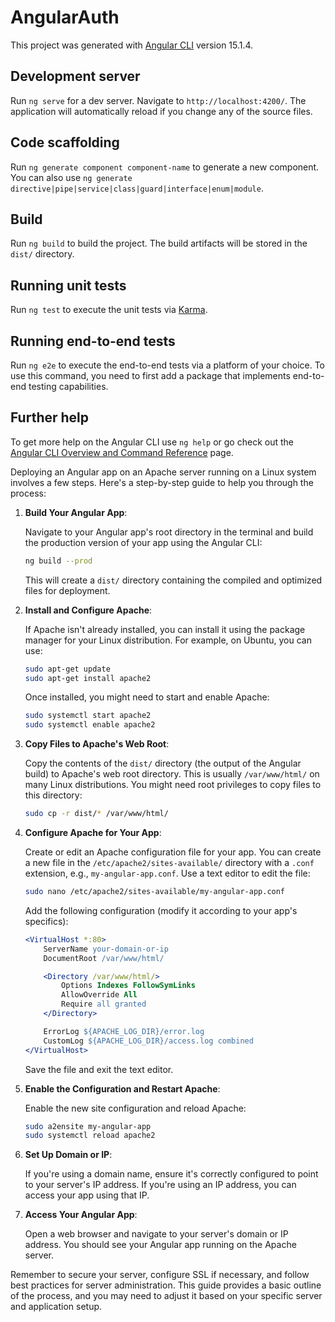 # AngularAuth

This project was generated with [Angular CLI](https://github.com/angular/angular-cli) version 15.1.4.

## Development server

Run `ng serve` for a dev server. Navigate to `http://localhost:4200/`. The application will automatically reload if you change any of the source files.

## Code scaffolding

Run `ng generate component component-name` to generate a new component. You can also use `ng generate directive|pipe|service|class|guard|interface|enum|module`.

## Build

Run `ng build` to build the project. The build artifacts will be stored in the `dist/` directory.

## Running unit tests

Run `ng test` to execute the unit tests via [Karma](https://karma-runner.github.io).

## Running end-to-end tests

Run `ng e2e` to execute the end-to-end tests via a platform of your choice. To use this command, you need to first add a package that implements end-to-end testing capabilities.

## Further help

To get more help on the Angular CLI use `ng help` or go check out the [Angular CLI Overview and Command Reference](https://angular.io/cli) page.


Deploying an Angular app on an Apache server running on a Linux system involves a few steps. Here's a step-by-step guide to help you through the process:

1. **Build Your Angular App**:

   Navigate to your Angular app's root directory in the terminal and build the production version of your app using the Angular CLI:
   
   ```bash
   ng build --prod
   ```

   This will create a `dist/` directory containing the compiled and optimized files for deployment.

2. **Install and Configure Apache**:

   If Apache isn't already installed, you can install it using the package manager for your Linux distribution. For example, on Ubuntu, you can use:
   
   ```bash
   sudo apt-get update
   sudo apt-get install apache2
   ```

   Once installed, you might need to start and enable Apache:

   ```bash
   sudo systemctl start apache2
   sudo systemctl enable apache2
   ```

3. **Copy Files to Apache's Web Root**:

   Copy the contents of the `dist/` directory (the output of the Angular build) to Apache's web root directory. This is usually `/var/www/html/` on many Linux distributions. You might need root privileges to copy files to this directory:

   ```bash
   sudo cp -r dist/* /var/www/html/
   ```

4. **Configure Apache for Your App**:

   Create or edit an Apache configuration file for your app. You can create a new file in the `/etc/apache2/sites-available/` directory with a `.conf` extension, e.g., `my-angular-app.conf`. Use a text editor to edit the file:

   ```bash
   sudo nano /etc/apache2/sites-available/my-angular-app.conf
   ```

   Add the following configuration (modify it according to your app's specifics):

   ```apache
   <VirtualHost *:80>
       ServerName your-domain-or-ip
       DocumentRoot /var/www/html/

       <Directory /var/www/html/>
           Options Indexes FollowSymLinks
           AllowOverride All
           Require all granted
       </Directory>

       ErrorLog ${APACHE_LOG_DIR}/error.log
       CustomLog ${APACHE_LOG_DIR}/access.log combined
   </VirtualHost>
   ```

   Save the file and exit the text editor.

5. **Enable the Configuration and Restart Apache**:

   Enable the new site configuration and reload Apache:

   ```bash
   sudo a2ensite my-angular-app
   sudo systemctl reload apache2
   ```

6. **Set Up Domain or IP**:

   If you're using a domain name, ensure it's correctly configured to point to your server's IP address. If you're using an IP address, you can access your app using that IP.

7. **Access Your Angular App**:

   Open a web browser and navigate to your server's domain or IP address. You should see your Angular app running on the Apache server.

Remember to secure your server, configure SSL if necessary, and follow best practices for server administration. This guide provides a basic outline of the process, and you may need to adjust it based on your specific server and application setup.